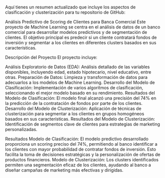 
Aquí tienes un resumen actualizado que incluye los aspectos de clasificación y clusterización para tu repositorio de GitHub:

Análisis Predictivo de Scoring de Clientes para Banca Comercial
Este proyecto de Machine Learning se centra en el análisis de datos de un banco comercial para desarrollar modelos predictivos y de segmentación de clientes. El objetivo principal es predecir si un cliente contratará fondos de inversión y segmentar a los clientes en diferentes clusters basados en sus características.

Descripción del Proyecto
El proyecto incluye:

Análisis Exploratorio de Datos (EDA): Análisis detallado de las variables disponibles, incluyendo edad, estado hipotecario, nivel educativo, entre otras.
Preparación de Datos: Limpieza y transformación de datos para adecuarlos a los modelos de Machine Learning.
Desarrollo del Modelo de Clasificación: Implementación de varios algoritmos de clasificación, seleccionando el mejor modelo basado en su rendimiento.
Resultados del Modelo de Clasificación: El modelo final alcanzó una precisión del 74% en la predicción de la contratación de fondos por parte de los clientes.
Desarrollo del Modelo de Clusterización: Aplicación de técnicas de clusterización para segmentar a los clientes en grupos homogéneos basados en sus características.
Resultados del Modelo de Clusterización: Identificación de segmentos clave de clientes para estrategias de marketing personalizadas.

Resultados
Modelo de Clasificación: El modelo predictivo desarrollado proporciona un scoring preciso del 74%, permitiendo al banco identificar a los clientes con mayor probabilidad de contratar fondos de inversión. Esto facilita la toma de decisiones estratégicas y la personalización de ofertas de productos financieros.
Modelo de Clusterización: Los clusters identificados permiten una segmentación eficaz de los clientes, ayudando al banco a diseñar campañas de marketing más efectivas y dirigidas.
